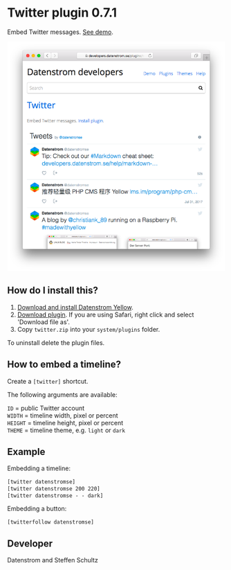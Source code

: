 Twitter plugin 0.7.1
====================
Embed Twitter messages. [See demo](https://developers.datenstrom.se/plugins/twitter).

<p align="center"><img src="twitter-screenshot.png?raw=true" alt="Screenshot"></p>

## How do I install this?

1. [Download and install Datenstrom Yellow](https://github.com/datenstrom/yellow/).
2. [Download plugin](https://github.com/datenstrom/yellow-plugins/raw/master/zip/twitter.zip). If you are using Safari, right click and select 'Download file as'.
3. Copy `twitter.zip` into your `system/plugins` folder.

To uninstall delete the plugin files.

## How to embed a timeline?

Create a `[twitter]` shortcut. 

The following arguments are available:
 
`ID` = public Twitter account  
`WIDTH` = timeline width, pixel or percent  
`HEIGHT` = timeline height, pixel or percent  
`THEME` = timeline theme, e.g. `light` or `dark`  

## Example

Embedding a timeline:

    [twitter datenstromse]
    [twitter datenstromse 200 220]
    [twitter datenstromse - - dark]

Embedding a button:

    [twitterfollow datenstromse]

## Developer

Datenstrom and Steffen Schultz
